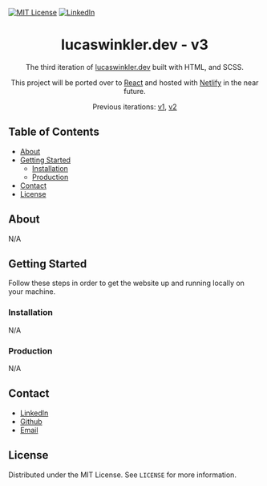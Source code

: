 [![MIT License][license-shield]][license-url]
[![LinkedIn][linkedin-shield]][linkedin-url]

<h1 align="center">
  lucaswinkler.dev - v3
</h1>
<p align="center">
  The third iteration of <a href="https://lucaswinkler.dev" target="_blank">lucaswinkler.dev</a> built with HTML, and SCSS.
</p>
<p align="center">
   This project will be ported over to <a href="https://reactjs.org/" target="_blank">React</a> and hosted with <a href="https://www.netlify.com/" target="_blank">Netlify</a> in the near future.
</p>
<p align="center">
  Previous iterations:
  <a href="https://github.com/LucasWinkler/personal-site-v1" target="_blank">v1</a>,
  <a href="https://github.com/LucasWinkler/personal-site" target="_blank">v2</a>
</p>

## Table of Contents

- [About](#about)
- [Getting Started](#getting-started)
  - [Installation](#installation)
  - [Production](#production)
- [Contact](#contact)
- [License](#license)

## About

N/A

## Getting Started

Follow these steps in order to get the website up and running locally on your machine.

### Installation

N/A

### Production

N/A

## Contact

- [LinkedIn](https://linkedin.com/in/lucas-winkler)
- [Github](https://github.com/lucaswinkler)
- [Email](mailto:lucaswinkler@gmail.com)

## License

Distributed under the MIT License. See `LICENSE` for more information.

[license-shield]: https://img.shields.io/badge/license-MIT-blue.svg?style=flat-square
[license-url]: https://choosealicense.com/licenses/mit
[linkedin-shield]: https://img.shields.io/badge/-LinkedIn-black.svg?style=flat-square&logo=linkedin&colorB=555
[linkedin-url]: https://www.linkedin.com/in/lucas-winkler/
